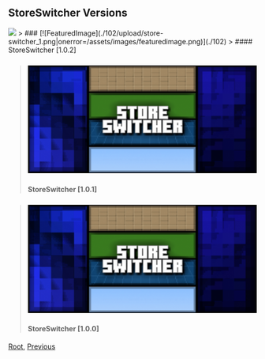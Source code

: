 
## StoreSwitcher Versions
<img src="./102/upload/store-switcher_1.png" onerror="this.src='/assets/images/featuredimage.png'" />
> ### [![FeaturedImage](./102/upload/store-switcher_1.png|onerror=/assets/images/featuredimage.png)](./102)
> #### StoreSwitcher [1.0.2]

> ### [![FeaturedImage](./101/upload/store-switcher_1.png)](./101)
> #### StoreSwitcher [1.0.1]

> ### [![FeaturedImage](./100/upload/store-switcher_1.png)](./100)
> #### StoreSwitcher [1.0.0]

[Root](/), [Previous](./)
